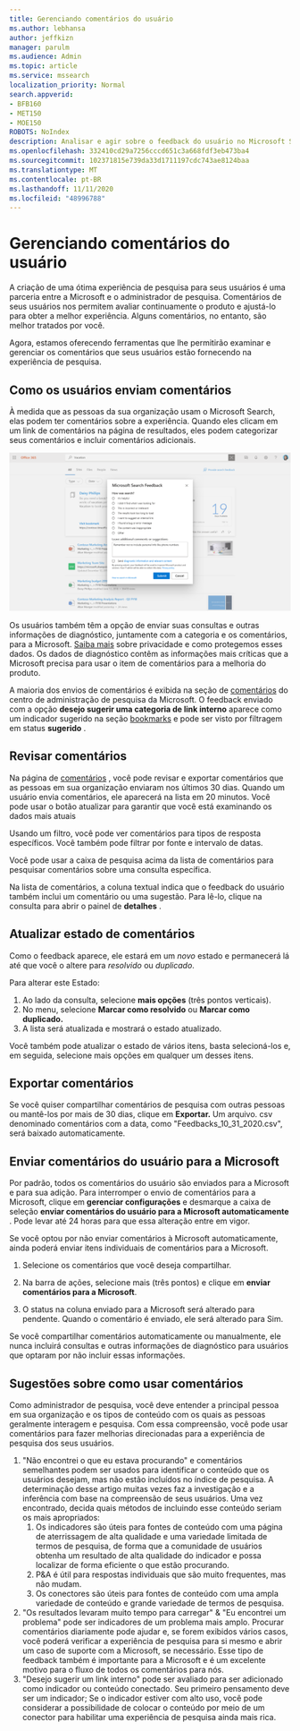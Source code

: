 ```yaml
---
title: Gerenciando comentários do usuário
ms.author: lebhansa
author: jeffkizn
manager: parulm
ms.audience: Admin
ms.topic: article
ms.service: mssearch
localization_priority: Normal
search.appverid:
- BFB160
- MET150
- MOE150
ROBOTS: NoIndex
description: Analisar e agir sobre o feedback do usuário no Microsoft Search
ms.openlocfilehash: 332410cd29a7256cccd651c3a668fdf3eb473ba4
ms.sourcegitcommit: 102371815e739da33d1711197cdc743ae8124baa
ms.translationtype: MT
ms.contentlocale: pt-BR
ms.lasthandoff: 11/11/2020
ms.locfileid: "48996788"
---
```

# <a name="managing-user-feedback"></a>Gerenciando comentários do usuário

A criação de uma ótima experiência de pesquisa para seus usuários é uma parceria entre a Microsoft e o administrador de pesquisa. Comentários de seus usuários nos permitem avaliar continuamente o produto e ajustá-lo para obter a melhor experiência. Alguns comentários, no entanto, são melhor tratados por você.

Agora, estamos oferecendo ferramentas que lhe permitirão examinar e gerenciar os comentários que seus usuários estão fornecendo na experiência de pesquisa.

## <a name="how-users-submit-feedback"></a>Como os usuários enviam comentários

À medida que as pessoas da sua organização usam o Microsoft Search, elas podem ter comentários sobre a experiência. Quando eles clicam em um link de comentários na página de resultados, eles podem categorizar seus comentários e incluir comentários adicionais.

![Formulário de comentários globais](media/feedback/feedback-global-dialog.png)

Os usuários também têm a opção de enviar suas consultas e outras informações de diagnóstico, juntamente com a categoria e os comentários, para a Microsoft. [Saiba mais](https://privacy.microsoft.com/en-US/privacystatement) sobre privacidade e como protegemos esses dados. Os dados de diagnóstico contêm as informações mais críticas que a Microsoft precisa para usar o item de comentários para a melhoria do produto.

A maioria dos envios de comentários é exibida na seção de [comentários](https://admin.microsoft.com/Adminportal/Home#/MicrosoftSearch/feedback) do centro de administração de pesquisa da Microsoft. O feedback enviado com a opção **desejo sugerir uma categoria de link interno** aparece como um indicador sugerido na seção [bookmarks](https://admin-ignite.microsoft.com/Adminportal/Home#/MicrosoftSearch/bookmarks) e pode ser visto por filtragem em status **sugerido** .

## <a name="review-feedback"></a>Revisar comentários

Na página de [comentários](https://admin.microsoft.com/Adminportal/Home#/MicrosoftSearch/feedback) , você pode revisar e exportar comentários que as pessoas em sua organização enviaram nos últimos 30 dias. Quando um usuário envia comentários, ele aparecerá na lista em 20 minutos. Você pode usar o botão atualizar para garantir que você está examinando os dados mais atuais

Usando um filtro, você pode ver comentários para tipos de resposta específicos. Você também pode filtrar por fonte e intervalo de datas.

Você pode usar a caixa de pesquisa acima da lista de comentários para pesquisar comentários sobre uma consulta específica.

Na lista de comentários, a coluna textual indica que o feedback do usuário também inclui um comentário ou uma sugestão. Para lê-lo, clique na consulta para abrir o painel de **detalhes** .

## <a name="update-feedback-state"></a>Atualizar estado de comentários

Como o feedback aparece, ele estará em um *novo* estado e permanecerá lá até que você o altere para *resolvido* ou *duplicado*.

Para alterar este Estado:

1. Ao lado da consulta, selecione **mais opções** (três pontos verticais).
1. No menu, selecione **Marcar como resolvido** ou **Marcar como duplicado.**
1. A lista será atualizada e mostrará o estado atualizado.

Você também pode atualizar o estado de vários itens, basta selecioná-los e, em seguida, selecione mais opções em qualquer um desses itens.

## <a name="export-feedback"></a>Exportar comentários

Se você quiser compartilhar comentários de pesquisa com outras pessoas ou mantê-los por mais de 30 dias, clique em **Exportar.** Um arquivo. csv denominado comentários com a data, como "Feedbacks_10_31_2020.csv", será baixado automaticamente.

## <a name="send-user-feedback-to-microsoft"></a>Enviar comentários do usuário para a Microsoft

Por padrão, todos os comentários do usuário são enviados para a Microsoft e para sua adição. Para interromper o envio de comentários para a Microsoft, clique em **gerenciar configurações** e desmarque a caixa de seleção **enviar comentários do usuário para a Microsoft automaticamente** . Pode levar até 24 horas para que essa alteração entre em vigor.

Se você optou por não enviar comentários à Microsoft automaticamente, ainda poderá enviar itens individuais de comentários para a Microsoft.

1. Selecione os comentários que você deseja compartilhar.
1. Na barra de ações, selecione mais (três pontos) e clique em **enviar comentários para a Microsoft**.

1. O status na coluna enviado para a Microsoft será alterado para pendente. Quando o comentário é enviado, ele será alterado para Sim.

Se você compartilhar comentários automaticamente ou manualmente, ele nunca incluirá consultas e outras informações de diagnóstico para usuários que optaram por não incluir essas informações.

## <a name="suggestions-on-how-to-use-feedback"></a>Sugestões sobre como usar comentários

Como administrador de pesquisa, você deve entender a principal pessoa em sua organização e os tipos de conteúdo com os quais as pessoas geralmente interagem e pesquisa. Com essa compreensão, você pode usar comentários para fazer melhorias direcionadas para a experiência de pesquisa dos seus usuários.

1. "Não encontrei o que eu estava procurando" e comentários semelhantes podem ser usados para identificar o conteúdo que os usuários desejam, mas não estão incluídos no índice de pesquisa. A determinação desse artigo muitas vezes faz a investigação e a inferência com base na compreensão de seus usuários. Uma vez encontrado, decida quais métodos de incluindo esse conteúdo seriam os mais apropriados:
    1. Os indicadores são úteis para fontes de conteúdo com uma página de aterrissagem de alta qualidade e uma variedade limitada de termos de pesquisa, de forma que a comunidade de usuários obtenha um resultado de alta qualidade do indicador e possa localizar de forma eficiente o que estão procurando.
    1. P&A é útil para respostas individuais que são muito frequentes, mas não mudam.
    1. Os conectores são úteis para fontes de conteúdo com uma ampla variedade de conteúdo e grande variedade de termos de pesquisa.
1. "Os resultados levaram muito tempo para carregar" & "Eu encontrei um problema" pode ser indicadores de um problema mais amplo. Procurar comentários diariamente pode ajudar e, se forem exibidos vários casos, você poderá verificar a experiência de pesquisa para si mesmo e abrir um caso de suporte com a Microsoft, se necessário. Esse tipo de feedback também é importante para a Microsoft e é um excelente motivo para o fluxo de todos os comentários para nós.
1. "Desejo sugerir um link interno" pode ser avaliado para ser adicionado como indicador ou conteúdo conectado. Seu primeiro pensamento deve ser um indicador; Se o indicador estiver com alto uso, você pode considerar a possibilidade de colocar o conteúdo por meio de um conector para habilitar uma experiência de pesquisa ainda mais rica.
